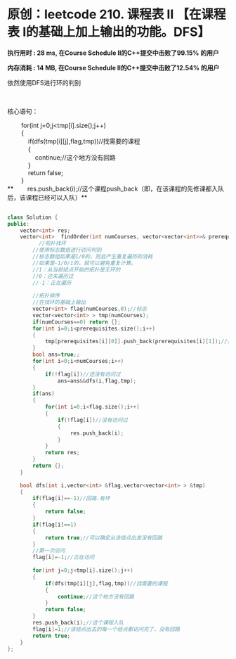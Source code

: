 # 原创：leetcode 210. 课程表 II 【在课程表 I的基础上加上输出的功能。DFS】

**执行用时 : 28 ms, 在Course Schedule II的C++提交中击败了99.15% 的用户**

**内存消耗 : 14 MB, 在Course Schedule II的C++提交中击败了12.54% 的用户**

依然使用DFS进行环的判别

 

核心语句：

> 
<p>        for(int j=0;j&lt;tmp[i].size();j++)<br/>
        {<br/>
            if(dfs(tmp[i][j],flag,tmp))//找需要的课程<br/>
            {<br/>
                continue;//这个地方没有回路<br/>
            }<br/>
            return false;<br/>
        }<br/>**        res.push_back(i);//这个课程push_back（即，在该课程的先修课都入队后，该课程已经可以入队）**</p>

```c++
 
class Solution {
public:
    vector<int> res;
    vector<int>  findOrder(int numCourses, vector<vector<int>>& prerequisites) {
          //拓扑找环
        //使用标志数组进行访问判别
        //标志数组如果是1/0的，则会产生重复遍历的消耗
        //如果是-1/0/1的，就可以避免重复计算。
        //1：从当前结点开始的拓扑是无环的
        //0：还未遍历过
        //-1：正在遍历
        
        //拓扑排序
        //在找环的基础上输出
        vector<int> flag(numCourses,0);//标志
        vector<vector<int> > tmp(numCourses);
        if(numCourses==0) return {}; 
        for(int i=0;i<prerequisites.size();i++)
        {
            tmp[prerequisites[i][0]].push_back(prerequisites[i][1]);//把该课程的先修课压入
        }
        bool ans=true;;
        for(int i=0;i<numCourses;i++)
        {
            if(!flag[i])//还没有访问过
                ans=ans&&dfs(i,flag,tmp);
        }
        if(ans)
        {
            for(int i=0;i<flag.size();i++)
            {
                if(!flag[i])//没有访问过
                {
                    res.push_back(i);   
                }
            }
            return res;
        }
        return {};
    }
    
    bool dfs(int i,vector<int> &flag,vector<vector<int> > &tmp)
    {
        if(flag[i]==-1)//回路.有环
        {
            return false;
        }
        if(flag[i]==1)
        {
            return true;//可以确定从该结点出发没有回路   
        }
        //第一次访问
        flag[i]=-1;//正在访问
        
        for(int j=0;j<tmp[i].size();j++)
        {
            if(dfs(tmp[i][j],flag,tmp))//找需要的课程
            {
                continue;//这个地方没有回路
            }
            return false;
        }
        res.push_back(i);//这个课程入队
        flag[i]=1;//该结点出去的每一个结点都访问完了，没有回路
        return true;
    }
};
```
 
